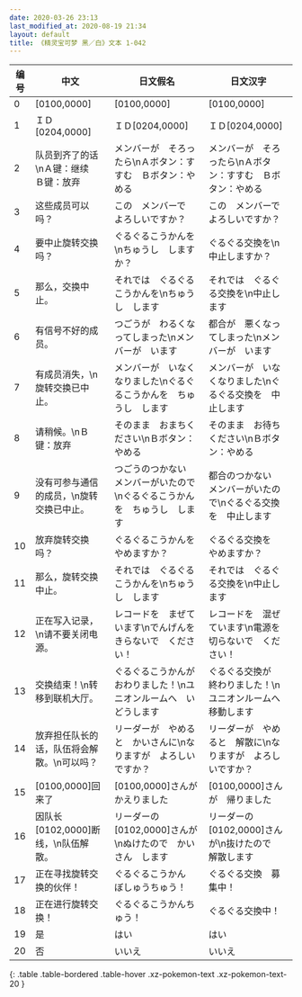 ```yaml
---
date: 2020-03-26 23:13
last_modified_at: 2020-08-19 21:34
layout: default
title: 《精灵宝可梦 黑／白》文本 1-042
---
```

| 编号 | 中文 | 日文假名 | 日文汉字 |
| ---- | ---- | ---- | --- |
| 0 | [0100,0000] | [0100,0000] | [0100,0000] |
| 1 | ＩＤ[0204,0000] | ＩＤ[0204,0000] | ＩＤ[0204,0000] |
| 2 | 队员到齐了的话\nＡ键：继续　Ｂ键：放弃 | メンバーが　そろったら\nＡボタン：すすむ　Ｂボタン：やめる | メンバーが　そろったら\nＡボタン：すすむ　Ｂボタン：やめる |
| 3 | 这些成员可以吗？ | この　メンバーで　よろしいですか？ | この　メンバーで　よろしいですか？ |
| 4 | 要中止旋转交换吗？ | ぐるぐるこうかんを\nちゅうし　しますか？ | ぐるぐる交換を\n中止しますか？ |
| 5 | 那么，交换中止。 | それでは　ぐるぐるこうかんを\nちゅうし　します | それでは　ぐるぐる交換を\n中止します |
| 6 | 有信号不好的成员。 | つごうが　わるくなってしまった\nメンバーが　います | 都合が　悪くなってしまった\nメンバーが　います |
| 7 | 有成员消失，\n旋转交换已中止。 | メンバーが　いなくなりました\nぐるぐるこうかんを　ちゅうし　します | メンバーが　いなくなりました\nぐるぐる交換を　中止します |
| 8 | 请稍候。\nＢ键：放弃 | そのまま　おまちください\nＢボタン：やめる | そのまま　お待ちください\nＢボタン：やめる |
| 9 | 没有可参与通信的成员，\n旋转交换已中止。 | つごうのつかない　メンバーがいたので\nぐるぐるこうかんを　ちゅうし　します | 都合のつかない　メンバーがいたので\nぐるぐる交換を　中止します |
| 10 | 放弃旋转交换吗？ | ぐるぐるこうかんを　やめますか？ | ぐるぐる交換を　やめますか？ |
| 11 | 那么，旋转交换中止。 | それでは　ぐるぐるこうかんを\nちゅうし　します | それでは　ぐるぐる交換を\n中止します |
| 12 | 正在写入记录，\n请不要关闭电源。 | レコードを　まぜています\nでんげんを　きらないで　ください！ | レコードを　混ぜています\n電源を　切らないで　ください！ |
| 13 | 交换结束！\n转移到联机大厅。 | ぐるぐるこうかんが　おわりました！\nユニオンルームへ　いどうします | ぐるぐる交換が　終わりました！\nユニオンルームへ　移動します |
| 14 | 放弃担任队长的话，队伍将会解散。\n可以吗？ | リーダーが　やめると　かいさんに\nなりますが　よろしいですか？ | リーダーが　やめると　解散に\nなりますが　よろしいですか？ |
| 15 | [0100,0000]回来了 | [0100,0000]さんが　かえりました | [0100,0000]さんが　帰りました |
| 16 | 因队长[0102,0000]断线，\n队伍解散。 | リーダーの　[0102,0000]さんが\nぬけたので　かいさん　します | リーダーの　[0102,0000]さんが\n抜けたので　解散します |
| 17 | 正在寻找旋转交换的伙伴！ | ぐるぐるこうかん　ぼしゅうちゅう！ | ぐるぐる交換　募集中！ |
| 18 | 正在进行旋转交换！ | ぐるぐるこうかんちゅう！ | ぐるぐる交換中！ |
| 19 | 是 | はい | はい |
| 20 | 否 | いいえ | いいえ |
{: .table .table-bordered .table-hover .xz-pokemon-text .xz-pokemon-text-20 }